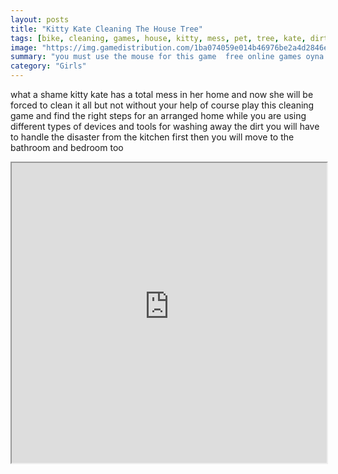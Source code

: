 ```yaml
---
layout: posts
title: "Kitty Kate Cleaning The House Tree"
tags: [bike, cleaning, games, house, kitty, mess, pet, tree, kate, dirt, free, online, games, oyna, game, free, games, play, play, games]
image: "https://img.gamedistribution.com/1ba074059e014b46976be2a4d2846ea9.jpg"
summary: "you must use the mouse for this game  free online games oyna game free games play play games"
category: "Girls"
---
```


what a shame kitty kate has a total mess in her home and now she will be forced to clean it all but not without your help of course play this cleaning game and find the right steps for an arranged home while you are using different types of devices and tools for washing away the dirt you will have to handle the disaster from the kitchen first then you will move to the bathroom and bedroom too

<iframe width="100%" height="480px;" src="https://flash.gamedistribution.com?game=1ba074059e014b46976be2a4d2846ea9"></iframe>